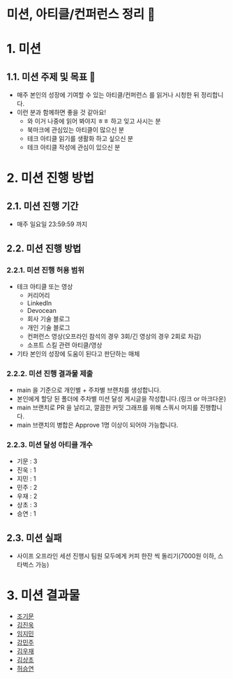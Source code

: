 # 미션, 아티클/컨퍼런스 정리 🧹

# 1. 미션

## 1.1. 미션 주제 및 목표 🧾

* 매주 본인의 성장에 기여할 수 있는 아티클/컨퍼런스 를 읽거나 시청한 뒤 정리합니다.
* 이런 분과 함께하면 좋을 것 같아요!
    * 와 이거 나중에 읽어 봐야지 ㅎㅎ 하고 잊고 사시는 분
    * 북마크에 관심있는 아티클이 많으신 분
    * 테크 아티클 읽기를 생활화 하고 싶으신 분
    * 테크 아티클 작성에 관심이 있으신 분

# 2. 미션 진행 방법

## 2.1. 미션 진행 기간

* 매주 일요일 23:59:59 까지

## 2.2. 미션 진행 방법

### 2.2.1. 미션 진행 허용 범위

* 테크 아티클 또는 영상
    * 커리어리
    * LinkedIn
    * Devocean
    * 회사 기술 블로그
    * 개인 기술 블로그
    * 컨퍼런스 영상(오프라인 참석의 경우 3회/긴 영상의 경우 2회로 차감)
    * 소프트 스킬 관련 아티클/영상
* 기타 본인의 성장에 도움이 된다고 판단하는 매체

### 2.2.2. 미션 진행 결과물 제출

* main 을 기준으로 개인별 + 주차별 브랜치를 생성합니다.
* 본인에게 할당 된 폴더에 주차별 미션 달성 게시글을 작성합니다.(링크 or 마크다운)
* main 브랜치로 PR 을 날리고, 깔끔한 커밋 그래프를 위해 스쿼시 머지를 진행합니다.
* main 브랜치의 병합은 Approve 1명 이상이 되어야 가능합니다.

### 2.2.3. 미션 달성 아티클 개수

* 기문 : 3
* 진욱 : 1
* 지민 : 1
* 민주 : 2
* 우재 : 2
* 상초 : 3
* 승연 : 1

## 2.3. 미션 실패

* 사이프 오프라인 세션 진행시 팀원 모두에게 커피 한잔 씩 돌리기(7000원 이하, 스타벅스 가능)

# 3. 미션 결과물

* [조기문](https://github.com/sipe-team/1-2_read_article/tree/docs/%EC%A1%B0%EA%B8%B0%EB%AC%B8)
* [김진욱](https://github.com/sipe-team/1-2_read_article/tree/docs/%EC%9E%84%EC%A7%80%EB%AF%BC)
* [임지민](https://github.com/sipe-team/1-2_read_article/tree/docs/%EC%9E%84%EC%A7%80%EB%AF%BC)
* [강민주](https://github.com/sipe-team/1-2_read_article/tree/docs/%EA%B0%95%EB%AF%BC%EC%A3%BC)
* [김우재](https://github.com/sipe-team/1-2_read_article/tree/docs/%EA%B9%80%EC%9A%B0%EC%9E%AC)
* [김상초](https://github.com/sipe-team/1-2_read_article/tree/docs/%EA%B9%80%EC%83%81%EC%B4%88)
* [허승연](https://github.com/sipe-team/1-2_read_article/tree/docs/%ED%97%88%EC%8A%B9%EC%97%B0)




